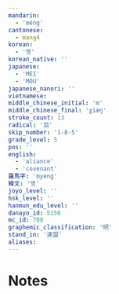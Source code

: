 ```yaml
---
mandarin:
  - 'méng'
cantonese:
  - mang4
korean:
  - '맹'
korean_native: ''
japanese:
  - 'MEI'
  - 'MOU'
japanese_nanori: ''
vietnamese:
middle_chinese_initial: 'm'
middle_chinese_final: 'ɣiæŋ'
stroke_count: 13
radical: '皿'
skip_number: '1-8-5'
grade_level: 5
pos: ''
english:
  - 'aliance'
  - 'covenant'
羅馬字: 'myeng'
韓文: '명'
joyo_level: ''
hsk_level: ''
hanmun_edu_level: ''
danayo_id: 5156
mc_id: 708
graphemic_classification: '明'
stand_in: '連盟'
aliases:
---
```


# Notes

